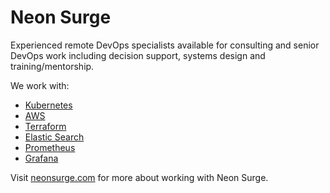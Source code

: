 
<!--

**Here are some ideas to get you started:**

🙋‍♀️ A short introduction - what is your organization all about?
🌈 Contribution guidelines - how can the community get involved?
👩‍💻 Useful resources - where can the community find your docs? Is there anything else the community should know?
🍿 Fun facts - what does your team eat for breakfast?
🧙 Remember, you can do mighty things with the power of [Markdown](https://docs.github.com/github/writing-on-github/getting-started-with-writing-and-formatting-on-github/basic-writing-and-formatting-syntax)
-->

# Neon Surge

Experienced remote DevOps specialists available for consulting and senior DevOps work including decision support, systems design and training/mentorship.

We work with:

- [Kubernetes](https://github.com/Kubernetes)
- [AWS](https://github.com/aws/)
- [Terraform](https://github.com/hashicorp/terraform)
- [Elastic Search](https://github.com/elastic/elasticsearch)
- [Prometheus](https://github.com/elastic/Prometheus)
- [Grafana](https://github.com/grafana/grafana)

Visit [neonsurge.com](https://neonsurge.com/) for more about working with Neon Surge.
